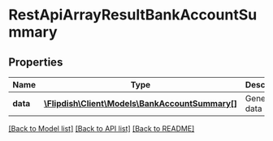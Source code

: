 # RestApiArrayResultBankAccountSummary

## Properties
Name | Type | Description | Notes
------------ | ------------- | ------------- | -------------
**data** | [**\Flipdish\\Client\Models\BankAccountSummary[]**](BankAccountSummary.md) | Generic data object. | 

[[Back to Model list]](../README.md#documentation-for-models) [[Back to API list]](../README.md#documentation-for-api-endpoints) [[Back to README]](../README.md)


